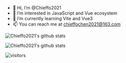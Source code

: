 - 👋 Hi, I’m @Chieffo2021
- 👀 I’m interested in JavaScript and Vue ecosystem
- 🌱 I’m currently learning Vite and Vue3
- 📫 You can reach me at chieffochen2021@163.com

![Chieffo2021's github stats](https://github-readme-stats.vercel.app/api?username=Chieffo2021&show_icons=true&include_all_commits=true)

![Chieffo2021's github stats](https://github-readme-stats.vercel.app/api/top-langs/?username=Chieffo2021&layout=compact)

<img src="https://visitor-badge.laobi.icu/badge?page_id=Chieffo2021.Chieffo2021" alt="visitors"/>
